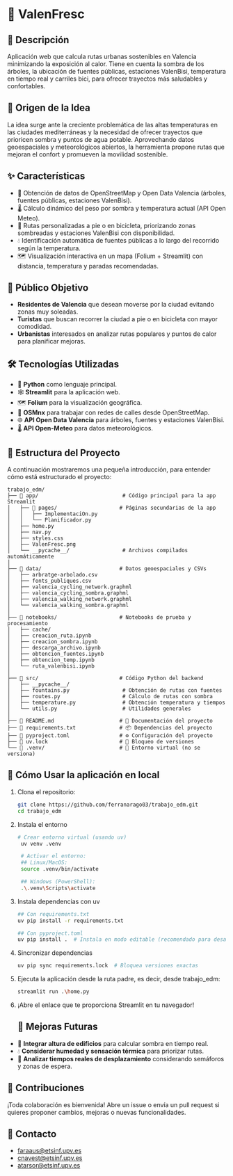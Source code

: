 # 🌳 ValenFresc 

## 📝 Descripción
Aplicación web que calcula rutas urbanas sostenibles en Valencia minimizando la exposición al calor. Tiene en cuenta la sombra de los árboles, la ubicación de fuentes públicas, estaciones ValenBisi, temperatura en tiempo real y carriles bici, para ofrecer trayectos más saludables y confortables.

## 🧠 Origen de la Idea
La idea surge ante la creciente problemática de las altas temperaturas en las ciudades mediterráneas y la necesidad de ofrecer trayectos que prioricen sombra y puntos de agua potable. Aprovechando datos geoespaciales y meteorológicos abiertos, la herramienta propone rutas que mejoran el confort y promueven la movilidad sostenible.

## ✨ Características
- 📍 Obtención de datos de OpenStreetMap y Open Data Valencia (árboles, fuentes públicas, estaciones ValenBisi).
- 🌡️ Cálculo dinámico del peso por sombra y temperatura actual (API Open Meteo).
- 🧭 Rutas personalizadas a pie o en bicicleta, priorizando zonas sombreadas y estaciones ValenBisi con disponibilidad.
- 💧 Identificación automática de fuentes públicas a lo largo del recorrido según la temperatura.
- 🗺️ Visualización interactiva en un mapa (Folium + Streamlit) con distancia, temperatura y paradas recomendadas.

## 🎯 Público Objetivo
- **Residentes de Valencia** que desean moverse por la ciudad evitando zonas muy soleadas.
- **Turistas** que buscan recorrer la ciudad a pie o en bicicleta con mayor comodidad.
- **Urbanistas** interesados en analizar rutas populares y puntos de calor para planificar mejoras.

## 🛠️ Tecnologías Utilizadas
- 🐍 **Python** como lenguaje principal.
- 🕸️ **Streamlit** para la aplicación web.
- 🗺️ **Folium** para la visualización geográfica.
- 🧮 **OSMnx** para trabajar con redes de calles desde OpenStreetMap.
- 🌐 **API Open Data Valencia** para árboles, fuentes y estaciones ValenBisi.
- 🌡️ **API Open-Meteo** para datos meteorológicos.

## 📂 Estructura del Proyecto
A continuación mostraremos una pequeña introducción, para entender cómo está estructurado el proyecto:

```text
trabajo_edm/
├── 📂 app/                           # Código principal para la app Streamlit
│   ├── 📂 pages/                    # Páginas secundarias de la app
│   │   ├── ImplementaciOn.py
│   │   └── Planificador.py
│   ├── home.py
│   ├── nav.py
│   ├── styles.css
│   ├── ValenFresc.png
│   └── __pycache__/                 # Archivos compilados automáticamente
│
├── 📂 data/                         # Datos geoespaciales y CSVs
│   ├── arbratge-arbolado.csv
│   ├── fonts_publiques.csv
│   ├── valencia_cycling_network.graphml
│   ├── valencia_cycling_sombra.graphml
│   ├── valencia_walking_network.graphml
│   └── valencia_walking_sombra.graphml
│
├── 📂 notebooks/                    # Notebooks de prueba y procesamiento
│   ├── cache/
│   ├── creacion_ruta.ipynb
│   ├── creacion_sombra.ipynb
│   ├── descarga_archivo.ipynb
│   ├── obtencion_fuentes.ipynb
│   ├── obtencion_temp.ipynb
│   └── ruta_valenbisi.ipynb
│
├── 📂 src/                          # Código Python del backend
│   ├── __pycache__/
│   ├── fountains.py                 # Obtención de rutas con fuentes
│   ├── routes.py                    # Cálculo de rutas con sombra
│   ├── temperature.py               # Obtención temperatura y tiempos
│   └── utils.py                     # Utilidades generales
│
├── 📄 README.md                     # 📖 Documentación del proyecto
├── 📄 requirements.txt              # 📦 Dependencias del proyecto
├── 📄 pyproject.toml                # ⚙️ Configuración del proyecto
├── 📄 uv.lock                       # 📌 Bloqueo de versiones
└── 📂 .venv/                        # 🐍 Entorno virtual (no se versiona)

```
## 🚀 Cómo Usar la aplicación en local
1. Clona el repositorio:
   ```bash
   git clone https://github.com/ferranarago03/trabajo_edm.git
   cd trabajo_edm
   ```
2. Instala el entorno 
   ```bash
   # Crear entorno virtual (usando uv)
    uv venv .venv

    # Activar el entorno:
    ## Linux/MacOS:
    source .venv/bin/activate

    ## Windows (PowerShell):
    .\.venv\Scripts\activate
   ```
3. Instala dependencias con uv
   ```bash
   ## Con requirements.txt
   uv pip install -r requirements.txt

   ## Con pyproject.toml
   uv pip install .  # Instala en modo editable (recomendado para desarrollo)
   ```
4. Sincronizar dependencias
   ```bash
   uv pip sync requirements.lock  # Bloquea versiones exactas
   ```
5. Ejecuta la aplicación desde la ruta padre, es decir, desde trabajo_edm:
   ```bash
   streamlit run .\home.py
   ```
6. ¡Abre el enlace que te proporciona Streamlit en tu navegador!
   
   ## 🔮 Mejoras Futuras

- 🏢 **Integrar altura de edificios** para calcular sombra en tiempo real.
- 💧 **Considerar humedad y sensación térmica** para priorizar rutas.
- 🚦 **Analizar tiempos reales de desplazamiento** considerando semáforos y zonas de espera.

## 🤝 Contribuciones
¡Toda colaboración es bienvenida!
Abre un issue o envía un pull request si quieres proponer cambios, mejoras o nuevas funcionalidades.

## 📧  Contacto 
- [faraaus@etsinf.upv.es](mailto:faraaus@etsinf.upv.es)
- [cnavest@etsinf.upv.es](mailto:cnavest@etsinf.upv.es)
- [atarsor@etsinf.upv.es](mailto:atarsor@etsinf.upv.es)